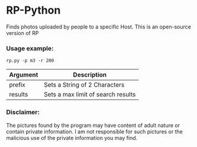 # RP-Python
Finds photos uploaded by people to a specific Host. This is an open-source version of RP

### Usage example:
```
rp.py -p m3 -r 200
```

| Argument | Description |
| --- | --- |
| prefix | Sets a String of 2 Characters |
| results | Sets a max limit of search results |



### Disclaimer:
The pictures found by the program may have content of adult nature or contain private information. I am not responsible for such pictures or the malicious use of the private information you may find.
